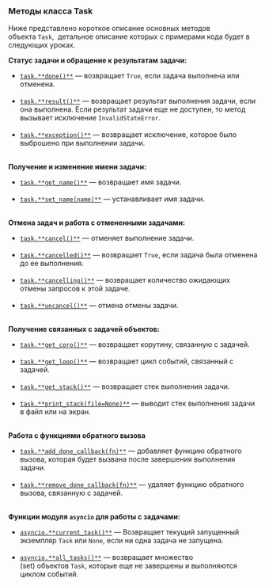 ### Методы класса Task

Ниже представлено короткое описание основных методов объекта `Task`,  детальное описание которых с примерами кода будет в следующих уроках.

**Статус задачи и обращение к результатам задачи:** 

- [`task.**done()**`](https://stepik.org/lesson/933726/step/1?unit=939625) — возвращает `True`, если задача выполнена или отменена.   
     
- [`task.**result()**`](https://stepik.org/lesson/933727/step/1) — возвращает результат выполнения задачи, если она выполнена. Если результат задачи еще не доступен, то метод вызывает исключение `InvalidStateError`.   
     
- [`task.**exception()**`](https://stepik.org/lesson/933731/step/1) — возвращает исключение, которое было выброшено при выполнении задачи.   
     

**Получение и изменение имени задачи:** 

- [`task.**get_name()**`](https://stepik.org/lesson/933730/step/1) — возвращает имя задачи.   
     
- [`task.**set_name(name)**`](https://stepik.org/lesson/933730/step/1) — устанавливает имя задачи.   
     

**Отмена задач и работа с отмененными задачами:**

- [`task.**cancel()**`](https://stepik.org/lesson/933732/step/1) — отменяет выполнение задачи.   
     
- [`task.**cancelled()**`](https://stepik.org/lesson/933732/step/1) — возвращает `True`, если задача была отменена до ее выполнения.   
     
- [`task.**cancelling()**`](https://stepik.org/lesson/933732/step/1) — возвращает количество ожидающих отмены запросов к этой задаче.  
     
- [`task.**uncancel()**`](https://stepik.org/lesson/933732/step/1) — отмена отмены задачи.   
     

**Получение связанных с задачей объектов:**

- [`task.**get_coro()**`](https://stepik.org/lesson/933733/step/1) — возвращает корутину, связанную с задачей.   
     
- [`task.**get_loop()**`](https://stepik.org/lesson/933733/step/1) — возвращает цикл событий, связанный с задачей.   
     
- [`task.**get_stack()**`](https://stepik.org/lesson/933734/step/1) — возвращает стек выполнения задачи.   
     
- [`task.**print_stack(file=None)**`](https://stepik.org/lesson/933734/step/1) — выводит стек выполнения задачи в файл или на экран.   
     

**Работа с функциями обратного вызова**

- [`task.**add_done_callback(fn)**`](https://stepik.org/lesson/933735/step/1) — добавляет функцию обратного вызова, которая будет вызвана после завершения выполнения задачи.  
     
- [`task.**remove_done_callback(fn)**`](https://stepik.org/lesson/933735/step/1) — удаляет функцию обратного вызова, связанную с задачей.   
     

**Функции модуля `asyncio` для работы с задачами:**

- [`asyncio.**current_task()**`](https://stepik.org/lesson/933728/step/1) — Возвращает текущий запущенный экземпляр `Task` или `None`, если ни одна задача не запущена.  
     
- [`asyncio.**all_tasks()**`](https://stepik.org/lesson/933729/step/1) — возвращает множество (set) объектов `Task`, которые еще не завершены и выполняются циклом событий.